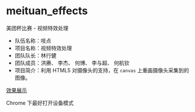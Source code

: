 # meituan_effects

美团杯比赛 - 视频特效处理

- 队伍名称：吱点
- 项目名称：视频特效处理
- 团队队长：林行健
- 团队成员：洪赓、 李杰、 何博、 李与超、 何航钦
- 项目简介：利用 HTML5 对摄像头的支持，在 `canvas` 上重画摄像头采集到的图像。


[效果展示](https://thefool32.github.io/xmu-2016-ZhiDian)

Chrome 下最好打开设备模式

